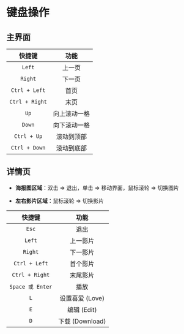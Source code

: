 # 键盘操作

## 主界面


|     快捷键     |     功能     |
| :------------: | :----------: |
|     `Left`     |    上一页    |
|    `Right`     |    下一页    |
| `Ctrl + Left`  |     首页     |
| `Ctrl + Right` |     末页     |
|      `Up`      | 向上滚动一格 |
|     `Down`     | 向下滚动一格 |
|  `Ctrl + Up`   |  滚动到顶部  |
| `Ctrl + Down`  |  滚动到底部  |

## 详情页


* **海报图区域**：双击 => 退出，单击 => 移动界面，鼠标滚轮 => 切换图片

* **左右影片区域**：鼠标滚轮 => 切换影片

|      快捷键      |      功能       |
| :--------------: | :-------------: |
|      `Esc`       |      退出       |
|      `Left`      |    上一影片     |
|     `Right`      |    下一影片     |
|  `Ctrl + Left`   |    首个影片     |
|  `Ctrl + Right`  |    末尾影片     |
| `Space 或 Enter` |      播放       |
|       `L`        | 设置喜爱 (Love) |
|       `E`        |   编辑 (Edit)   |
|       `D`        | 下载 (Download) |